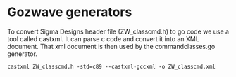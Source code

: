 Gozwave generators
=============

To convert Sigma Designs header file (ZW_classcmd.h) to go code we use a tool called castxml. It can parse c code and convert it into an XML document. That xml document is then used by the commandclasses.go generator.

```
castxml ZW_classcmd.h -std=c89 --castxml-gccxml -o ZW_classcmd.xml
```

